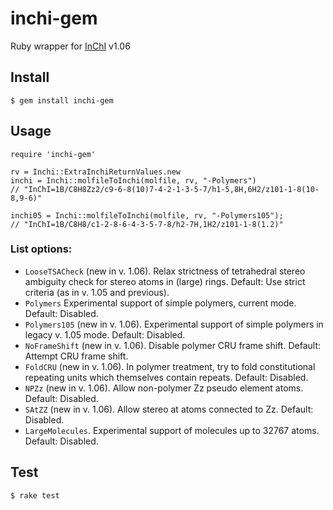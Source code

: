 # inchi-gem
Ruby wrapper for [InChI](https://www.inchi-trust.org/downloads/) v1.06

## Install

```
$ gem install inchi-gem
```


## Usage

```
require 'inchi-gem'

rv = Inchi::ExtraInchiReturnValues.new
inchi = Inchi::molfileToInchi(molfile, rv, "-Polymers")
// "InChI=1B/C8H8Zz2/c9-6-8(10)7-4-2-1-3-5-7/h1-5,8H,6H2/z101-1-8(10-8,9-6)"

inchi05 = Inchi::molfileToInchi(molfile, rv, "-Polymers105");
// "InChI=1B/C8H8/c1-2-8-6-4-3-5-7-8/h2-7H,1H2/z101-1-8(1.2)"

```

### List options:
- `LooseTSACheck` (new in v. 1.06).
    Relax strictness of tetrahedral stereo ambiguity check for stereo atoms
    in (large) rings.
    Default: Use strict criteria (as in v. 1.05 and previous).
- `Polymers`
    Experimental support of simple polymers, current mode.
    Default: Disabled.
- `Polymers105` (new in v. 1.06).
    Experimental support of simple polymers in legacy v. 1.05 mode.
    Default: Disabled.
- `NoFrameShift` (new in v. 1.06).
    Disable polymer CRU frame shift.
    Default: Attempt CRU frame shift.
- `FoldCRU` (new in v. 1.06).
    In polymer treatment, try to fold constitutional repeating units which themselves contain repeats.
    Default: Disabled.
- `NPZz` (new in v. 1.06).
    Allow non-polymer Zz pseudo element atoms.
    Default: Disabled.
- `SAtZZ` (new in v. 1.06).
    Allow stereo at atoms connected to Zz.
    Default: Disabled.
- `LargeMolecules`.
    Experimental support of molecules up to 32767 atoms.
    Default: Disabled.

## Test

```
$ rake test
```
